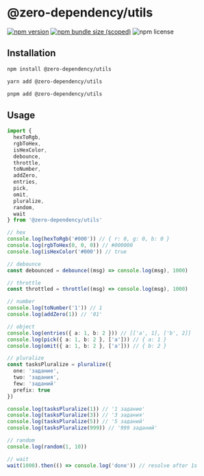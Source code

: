 # @zero-dependency/utils

[![npm version](https://img.shields.io/npm/v/@zero-dependency/utils)](https://npm.im/@zero-dependency/utils)
[![npm bundle size (scoped)](https://img.shields.io/bundlephobia/minzip/@zero-dependency/utils)](https://bundlephobia.com/package/@zero-dependency/utils@latest)
![npm license](https://img.shields.io/npm/l/@zero-dependency/utils)

## Installation

```sh
npm install @zero-dependency/utils
```

```sh
yarn add @zero-dependency/utils
```

```sh
pnpm add @zero-dependency/utils
```

## Usage

```ts
import {
  hexToRgb,
  rgbToHex,
  isHexColor,
  debounce,
  throttle,
  toNumber,
  addZero,
  entries,
  pick,
  omit,
  pluralize,
  random,
  wait
} from '@zero-dependency/utils'

// hex
console.log(hexToRgb('#000')) // { r: 0, g: 0, b: 0 }
console.log(rgbToHex(0, 0, 0)) // #000000
console.log(isHexColor('#000')) // true

// debounce
const debounced = debounce((msg) => console.log(msg), 1000)

// throttle
const throttled = throttle((msg) => console.log(msg), 1000)

// number
console.log(toNumber('1')) // 1
console.log(addZero(1)) // '01'

// object
console.log(entries({ a: 1, b: 2 })) // [['a', 1], ['b', 2]]
console.log(pick({ a: 1, b: 2 }, ['a'])) // { a: 1 }
console.log(omit({ a: 1, b: 2 }, ['a'])) // { b: 2 }

// pluralize
const tasksPluralize = pluralize({
  one: 'задание',
  two: 'задания',
  few: 'заданий'
  prefix: true
})

console.log(tasksPluralize(1)) // '1 задание'
console.log(tasksPluralize(3)) // '3 задания'
console.log(tasksPluralize(5)) // '5 заданий'
console.log(tasksPluralize(999)) // '999 заданий'

// random
console.log(random(1, 10))

// wait
wait(1000).then(() => console.log('done')) // resolve after 1s
```
